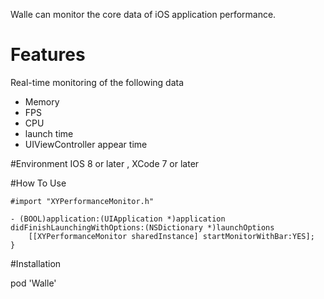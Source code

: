 Walle can monitor the core data of iOS application performance.

# Features

Real-time monitoring of the following data

- Memory
- FPS
- CPU
- launch time
- UIViewController appear time

#Environment
IOS 8 or later , XCode 7 or later

#How To Use
```Objc
#import "XYPerformanceMonitor.h"

- (BOOL)application:(UIApplication *)application didFinishLaunchingWithOptions:(NSDictionary *)launchOptions
    [[XYPerformanceMonitor sharedInstance] startMonitorWithBar:YES];
}
```

#Installation

pod 'Walle'




